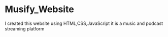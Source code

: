 # Musify_Website
I created this website using HTML,CSS,JavaScript it is a music and podcast streaming platform
